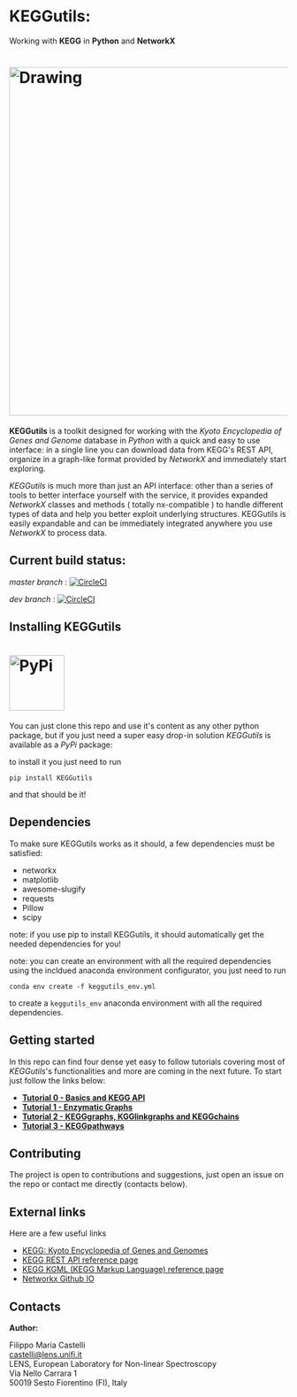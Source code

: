 # KEGGutils:
Working with **KEGG** in **Python** and **NetworkX**
# <img src="/img/logo_cut.png" alt="Drawing" width = "630"></img>



**KEGGutils** is a toolkit designed for working with the *Kyoto Encyclopedia of Genes and Genome* database in *Python* with a quick and easy to use interface: in a single line you can download data from KEGG's REST API, organize in a graph-like format provided by *NetworkX* and immediately start exploring.

*KEGGutils* is much more than just an API interface: other than a series of tools to better interface yourself with the service, it provides expanded *NetworkX* classes and methods ( totally nx-compatible ) to handle different types of data and help you better exploit underlying structures. 
KEGGutils is easily expandable and can be immediately integrated anywhere you use *NetworkX* to process data.

## Current build status:

*master branch* : [![CircleCI](https://circleci.com/gh/filippocastelli/KEGGutils.svg?style=svg)](https://circleci.com/gh/filippocastelli/KEGGutils)

*dev branch* : [![CircleCI](https://circleci.com/gh/filippocastelli/KEGGutils/tree/dev.svg?style=svg)](https://circleci.com/gh/filippocastelli/KEGGutils/tree/dev)

## Installing KEGGutils
# <a href="https://pypi.org/"><img alt = PyPi src="https://pypi.org/static/images/logo-large.72ad8bf1.svg" height="100"></img></a>

You can just clone this repo and use it's content as any other python package, but if you just need a super easy drop-in solution *KEGGutils* is available as a *PyPi* package:

to install it you just need to run

`pip install KEGGutils`
 
 and that should be it!
 
## Dependencies
To make sure KEGGutils works as it should, a few dependencies must be satisfied:
- networkx
- matplotlib
- awesome-slugify
- requests
- Pillow
- scipy

note: if you use pip to install KEGGutils, it should automatically get the needed dependencies for you!

note: you can create an environment with all the required dependencies using the incldued anaconda environment configurator, you just need to run

`conda env create -f keggutils_env.yml` 

to create a `keggutils_env` anaconda environment with all the required dependencies.

## Getting started

In this repo can find four dense yet easy to follow tutorials covering most of *KEGGutils*'s functionalities and more are coming in the next future.
To start just follow the links below: 
- [**Tutorial 0 - Basics and KEGG API**](https://github.com/filippocastelli/KEGGutils/blob/dev/tutorials/Tutorial%200%20-%20Basics%20and%20KEGG%20API.ipynb)
- [**Tutorial 1 - Enzymatic Graphs**](https://github.com/filippocastelli/KEGGutils/blob/dev/tutorials/Tutorial%201%20-%20EnzymeGraphs.ipynb)
- [**Tutorial 2 - KEGGgraphs, KGGlinkgraphs and KEGGchains**](https://github.com/filippocastelli/KEGGutils/blob/dev/tutorials/Tutorial%202%20-%20KEGGgraphs%2C%20KGGlinkgraphs%20and%20KEGGchains.ipynb)
- [**Tutorial 3 - KEGGpathways**](https://github.com/filippocastelli/KEGGutils/blob/dev/tutorials/Tutorial%203%20-%20KEGGpathways.ipynb)


## Contributing

The project is open to contributions and suggestions, just open an issue on the repo or contact me directly (contacts below).

## External links

Here are a few useful links
- [KEGG: Kyoto Encyclopedia of Genes and Genomes](https://www.kegg.jp/)
- [KEGG REST API reference page](https://www.kegg.jp/kegg/rest/keggapi.html)
- [KEGG KGML (KEGG Markup Language) reference page](https://www.kegg.jp/kegg/xml/)
- [Networkx Github IO](https://networkx.github.io/)



## Contacts

**Author:**

Filippo Maria Castelli  
castelli@lens.unifi.it  
LENS, European Laboratory for Non-linear Spectroscopy  
Via Nello Carrara 1  
50019 Sesto Fiorentino (FI), Italy


